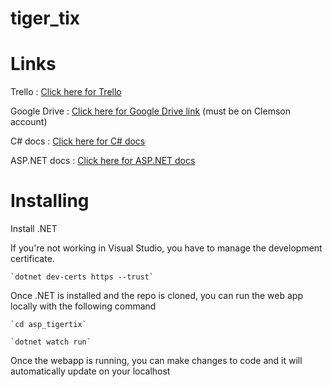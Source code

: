 # tiger_tix
# Links
Trello : [Click here for Trello](https://trello.com/tigertix2)

Google Drive : [Click here for Google Drive link](https://drive.google.com/drive/folders/1TiwohUg6njy2HnCov2TVPletZ5MyWGzv?usp=sharing) (must be on Clemson account)

C# docs : [Click here for C# docs](https://docs.microsoft.com/en-us/dotnet/csharp/)

ASP.NET docs : [Click here for ASP.NET docs](https://docs.microsoft.com/en-us/aspnet/core/?view=aspnetcore-6.0)

# Installing
Install .NET

If you're not working in Visual Studio, you have to manage the development certificate.

    `dotnet dev-certs https --trust`
    
Once .NET is installed and the repo is cloned, you can run the web app locally with the following command

    `cd asp_tigertix`
    
    `dotnet watch run`

Once the webapp is running, you can make changes to code and it will automatically update on your localhost
